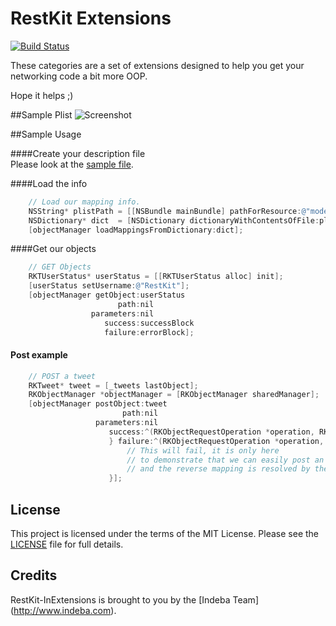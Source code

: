 # RestKit Extensions

[![Build Status](https://travis-ci.org/CocoaPods/Specs.png?branch=master)](https://travis-ci.org/CocoaPods/Specs)

These categories are a set of extensions designed to help you get your networking code a bit more OOP.

Hope it helps ;)



##Sample Plist
![Screenshot](http://cl.ly/image/2h1c1c2Y3g36/Screen%20Shot%202014-03-18%20at%205.27.18%20PM.png "Example of model plist")


##Sample Usage

####Create your description file <br>
Please look at the [sample file](RestkitExtensions/modelMapping.plist).

####Load the info
```  objective-c
    // Load our mapping info.
    NSString* plistPath = [[NSBundle mainBundle] pathForResource:@"modelMapping" ofType:@"plist"];
    NSDictionary* dict  = [NSDictionary dictionaryWithContentsOfFile:plistPath];
    [objectManager loadMappingsFromDictionary:dict];
```


####Get our objects
```  objective-c
    // GET Objects
    RKTUserStatus* userStatus = [[RKTUserStatus alloc] init];
    [userStatus setUsername:@"RestKit"];
    [objectManager getObject:userStatus
                        path:nil
                  parameters:nil
                     success:successBlock
                     failure:errorBlock];
```

#### Post example
``` objective-c
    // POST a tweet
    RKTweet* tweet = [_tweets lastObject];
    RKObjectManager *objectManager = [RKObjectManager sharedManager];
    [objectManager postObject:tweet
                         path:nil
                   parameters:nil
                      success:^(RKObjectRequestOperation *operation, RKMappingResult *mappingResult) {
                      } failure:^(RKObjectRequestOperation *operation, NSError *error) {
                          // This will fail, it is only here
                          // to demonstrate that we can easily post an object
                          // and the reverse mapping is resolved by the extension.
                      }];

```

## License

This project is licensed under the terms of the MIT License. Please see the [LICENSE](LICENSE) file for full details.

## Credits

RestKit-InExtensions is brought to you by the [Indeba Team] (http://www.indeba.com).

